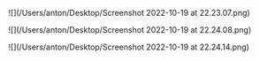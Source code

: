 ![](/Users/anton/Desktop/Screenshot 2022-10-19 at 22.23.07.png)

![](/Users/anton/Desktop/Screenshot 2022-10-19 at 22.24.08.png)


![](/Users/anton/Desktop/Screenshot 2022-10-19 at 22.24.14.png)